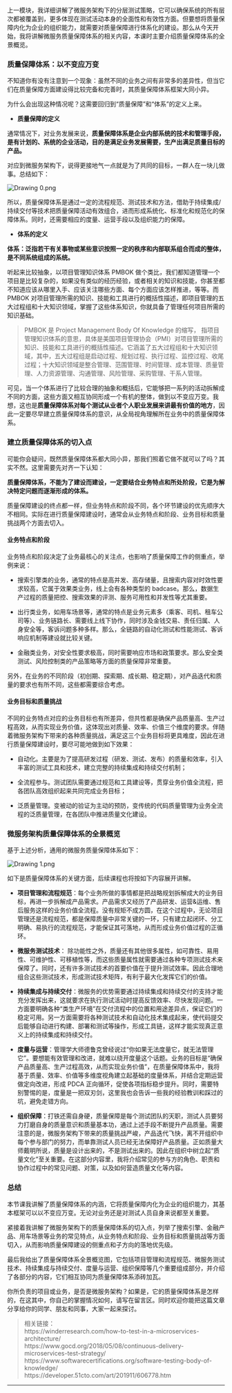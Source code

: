 <p data-nodeid="2622" class="">上一模块，我详细讲解了微服务架构下的分层测试策略，它可以确保系统的所有层次都被覆盖到，更多体现在测试活动本身的全面性和有效性方面。但要想将质量保障内化为企业的组织能力，就需要对质量保障进行体系化的建设。那么从今天开始，我将讲解微服务质量保障体系的相关内容，本课时主要介绍质量保障体系的全景概览。</p>
<h3 data-nodeid="2623">质量保障体系：以不变应万变</h3>
<p data-nodeid="2624">不知道你有没有注意到一个现象：虽然不同的业务之间有非常多的差异性，但当它们在质量保障方面建设得比较完备和完善时，其质量保障体系框架大同小异。</p>
<p data-nodeid="2625">为什么会出现这种情况呢？这需要回归到“质量保障”和“体系”的定义上来。</p>
<ul data-nodeid="2626">
<li data-nodeid="2627">
<p data-nodeid="2628"><strong data-nodeid="2693">质量保障的定义</strong></p>
</li>
</ul>
<p data-nodeid="2629">通常情况下，对业务发展来说，<strong data-nodeid="2698">质量保障体系是企业内部系统的技术和管理手段，是有计划的、系统的企业活动，目的是满足业务发展需要，生产出满足质量目标的产品。</strong></p>
<p data-nodeid="2630">对应到微服务架构下，说得更接地气一点就是为了共同的目标，一群人在一块儿做事。总结如下：</p>
<p data-nodeid="2631"><img src="https://s0.lgstatic.com/i/image/M00/41/43/CgqCHl80zsuAPVCCAACB146hwsY972.png" alt="Drawing 0.png" data-nodeid="2702"></p>
<p data-nodeid="2632">所以，质量保障体系是通过一定的流程规范、测试技术和方法，借助于持续集成/持续交付等技术把质量保障活动有效组合，进而形成系统化、标准化和规范化的保障体系。同时，还需要相应的度量、运营手段以及组织能力的保障。</p>
<ul data-nodeid="2633">
<li data-nodeid="2634">
<p data-nodeid="2635"><strong data-nodeid="2707">体系的定义</strong></p>
</li>
</ul>
<p data-nodeid="2636"><strong data-nodeid="2711">体系：泛指若干有关事物或某些意识按照一定的秩序和内部联系组合而成的整体，是不同系统组成的系统。</strong></p>
<p data-nodeid="2637">听起来比较抽象，以项目管理知识体系 PMBOK 做个类比，我们都知道管理一个项目是比较复杂的，如果没有类似的经历经验，或者相关的知识和技能，你甚至都不知道应该从哪里入手、应该关注哪些方面、每个方面应该怎样推进，等等。而 PMBOK 对项目管理所需的知识、技能和工具进行的概括性描述，即项目管理的五大过程组和十大知识领域，掌握了这些体系知识，你就具备了管理任何项目所需的知识基础。</p>
<blockquote data-nodeid="2638">
<p data-nodeid="2639">PMBOK 是 Project Management Body Of Knowledge 的缩写， 指项目管理知识体系的意思，具体是美国项目管理协会（PMI）对项目管理所需的知识、技能和工具进行的概括性描述。它涵盖了五大过程组和十大知识领域，其中，五大过程组是启动过程、规划过程、执行过程、监控过程、收尾过程；十大知识领域是整合管理、范围管理、时间管理、成本管理、质量管理、人力资源管理、沟通管理、风险管理、采购管理、干系人管理。</p>
</blockquote>
<p data-nodeid="2640">可见，当一个体系进行了比较合理的抽象和概括后，它能够把一系列的活动拆解成不同的方面，这些方面又相互协同形成一个有机的整体，做到以不变应万变。我想，这也是<strong data-nodeid="2719">质量保障体系对每个测试从业者个人职业发展来讲最有价值的地方</strong>，因此一定要尽早建立质量保障体系的意识，从全局视角理解所在业务中的质量保障体系。</p>
<h3 data-nodeid="2641">建立质量保障体系的切入点</h3>
<p data-nodeid="2642">可能你会疑问，既然质量保障体系都大同小异，那我们照着它做不就可以了吗？其实不然。这里需要先对齐一下认知：</p>
<p data-nodeid="2643"><strong data-nodeid="2725">质量保障体系，不能为了建设而建设，一定要结合业务特点和所处阶段，它是为解决特定问题而逐渐形成的体系。</strong></p>
<p data-nodeid="2644">质量保障建设的终点都一样，但业务特点和阶段不同，各个环节建设的优先顺序大不相同。实际在进行质量保障建设时，通常会从业务特点和阶段、业务目标和质量挑战两个方面去切入。</p>
<h4 data-nodeid="2645">业务特点和阶段</h4>
<p data-nodeid="2646">业务特点和阶段决定了业务最核心的关注点，也影响了质量保障工作的侧重点，举例来说：</p>
<ul data-nodeid="2647">
<li data-nodeid="2648">
<p data-nodeid="2649">搜索引擎类的业务，通常的特点是高并发、高存储量，且搜索内容对时效性要求较高，它属于效果类业务，线上会有各种类型的 badcase。那么，数据生产过程的质量把控、搜索效果的评测、服务可用性和并发性等尤其重要。</p>
</li>
<li data-nodeid="2650">
<p data-nodeid="2651">出行类业务，如用车场景等，通常的特点是业务元素多（乘客、司机、租车公司等）、业务链路长、需要线上线下协作，同时涉及金钱交易、责任归属、人身安全等，客诉问题多种多样。那么，全链路的自动化测试和性能测试、客诉响应机制等建设就比较关键。</p>
</li>
<li data-nodeid="2652">
<p data-nodeid="2653">金融类业务，对安全性要求极高，同时需要响应市场和政策要求。那么安全类测试、风险控制类的产品策略等方面的质量保障非常重要。</p>
</li>
</ul>
<p data-nodeid="2654">另外，在业务的不同阶段（初创期、探索期、成长期、稳定期），对产品迭代和质量的要求也有所不同，这些都需要综合考虑。</p>
<h4 data-nodeid="2655">业务目标和质量挑战</h4>
<p data-nodeid="3769" class="">不同的业务特点对应的业务目标也有所差异，但共性都是确保产品质量高、生产过程高效，从而实现业务价值，这体现出对质量、效率、价值三个维度的要求。伴随着微服务架构下带来的各种质量挑战，满足这三个业务目标将更具难度，因此在进行质量保障建设时，要尽可能地做到如下效果：</p>




<ul data-nodeid="5777">
<li data-nodeid="5778">
<p data-nodeid="5779">自动化。主要是为了提高研发过程（研发、测试、发布）的质量和效率，引入丰富的测试工具和技术，建立完整的持续集成和持续交付机制；</p>
</li>
<li data-nodeid="5780">
<p data-nodeid="5781">全流程参与。测试团队需要通过规范和工具建设等，贯穿业务价值全流程，把各团队高效组织起来共同完成业务目标；</p>
</li>
<li data-nodeid="5782">
<p data-nodeid="5783" class="">泛质量管理。变被动的验证为主动的预防，变传统的代码质量管理为业务全流程的泛质量管理，在各团队中推进质量文化建设。</p>
</li>
</ul>






<h3 data-nodeid="2664">微服务架构质量保障体系的全景概览</h3>
<p data-nodeid="2665">基于上述分析，通用的微服务质量保障体系如下：</p>
<p data-nodeid="2666"><img src="https://s0.lgstatic.com/i/image/M00/41/43/CgqCHl80zuWAM40oAAC1foc5qII387.png" alt="Drawing 1.png" data-nodeid="2742"></p>
<p data-nodeid="2667">如下是质量保障体系的关键方面，后续课程也将按如下内容展开讲解。</p>
<ul data-nodeid="2668">
<li data-nodeid="2669">
<p data-nodeid="2670"><strong data-nodeid="2750">项目管理和流程规范</strong>：每个业务所做的事情都是把战略规划拆解成大的业务目标，再进一步拆解成产品需求。产品需求又经历了产品研发、运营&amp;运维、售后服务这样的业务价值全流程。没有规矩不成方圆，在这个过程中，无论项目管理还是流程规范，都是保障质量中非常关键的一环，只有建立起闭环、分工明确、易执行的流程规范，才能保证其可落地，从而形成业务价值过程的正循环。</p>
</li>
<li data-nodeid="2671">
<p data-nodeid="2672"><strong data-nodeid="2755">微服务测试技术</strong>： 除功能性之外，质量还有其他很多属性，如可靠性、易用性、可维护性、可移植性等，而这些质量属性就需要通过各种专项测试技术来保障了。同时，还有许多测试技术的首要价值在于提升测试效率。因此合理地组合这些测试技术，形成测试技术矩阵，有利于最大化发挥它们的价值。</p>
</li>
<li data-nodeid="2673">
<p data-nodeid="2674"><strong data-nodeid="2760">持续集成与持续交付</strong>：微服务的优势需要通过持续集成和持续交付的支持才能充分发挥出来，这就要求在执行测试活动时提高反馈效率、尽快发现问题。一方面要明确各种“类生产环境”在交付流程中的位置和用途差异点，保证它们的稳定可用。另一方面需要将各种测试技术和自动化技术集成起来，使代码提交后能够自动进行构建、部署和测试等操作，形成工具链，这样才能实现真正意义上的持续集成和持续交付。</p>
</li>
<li data-nodeid="2675">
<p data-nodeid="2676"><strong data-nodeid="2765">度量与运营</strong>：管理学大师德鲁克曾经说过“你如果无法度量它，就无法管理它”。要想能有效管理和改进，就难以绕开度量这个话题。业务的目标是“确保产品质量高、生产过程高效，从而实现业务价值”，在质量保障体系中，我将基于质量、效率、价值等多维度视角建立起基础的度量体系，并结合定期运营做定向改进，形成 PDCA 正向循环，促使各项指标稳步提升。同时，需要特别警惕的是，度量是一把双刃剑，这里我也会告诉一些我的经验教训和踩过的坑，避免走错方向。</p>
</li>
<li data-nodeid="2677">
<p data-nodeid="2678"><strong data-nodeid="2770">组织保障</strong>：打铁还需自身硬，质量保障是每个测试团队的天职，测试人员要努力打磨自身的质量意识和质量基本功，通过上述手段不断提升产品质量。需要注意的是，微服务架构下带来的质量挑战严峻，产品迭代飞快，离不开组织中每个参与部门的努力，而单靠测试人员已经无法保障好产品质量。正如质量大师戴明所说，质量是设计出来的，不是测试出来的。因此在组织中树立起“质量文化”至关重要。在这部分内容里，我将介绍常见的参与方的角色、职责和协作过程中的常见问题、对策，以及如何营造质量文化等内容。</p>
</li>
</ul>
<h3 data-nodeid="2679">总结</h3>
<p data-nodeid="2680">本节课我讲解了质量保障体系的内涵，它将质量保障内化为企业的组织能力，其基本框架可以以不变应万变。无论对业务还是对测试人员自身来说都至关重要。</p>
<p data-nodeid="2681">紧接着我讲解了微服务架构下的质量保障体系的切入点，列举了搜索引擎、金融产品、用车场景等业务的常见特点，从业务特点和阶段、业务目标和质量挑战等方面切入，从而影响质量保障建设的侧重点和子方向的落地优先级。</p>
<p data-nodeid="2682">最后我给出了质量保障体系全景概览图，它包括项目管理和流程规范、微服务测试技术、持续集成与持续交付、度量与运营、组织保障等几个重要组成部分，并介绍了各部分的内容，它们相互协同为质量保障体系添砖加瓦。</p>
<p data-nodeid="2683">你所负责的项目或业务，是否是微服务架构？如果是，它的质量保障体系是怎样的，在这其中，你自己的掌握情况如何，请写在留言区。同时欢迎你能把这篇文章分享给你的同学、朋友和同事，大家一起来探讨。</p>
<blockquote data-nodeid="2684">
<p data-nodeid="2685" class="">相关链接：<br>
https://winderresearch.com/how-to-test-in-a-microservices-architecture/<br>
https://www.gocd.org/2018/05/08/continuous-delivery-microservices-test-strategy/<br>
https://www.softwarecertifications.org/software-testing-body-of-knowledge/<br>
https://developer.51cto.com/art/201911/606778.htm</p>
</blockquote>

---

